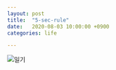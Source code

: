 ```yaml
---
layout: post
title:  "5-sec-rule"
date:   2020-08-03 10:00:00 +0900
categories: life

---
```



![일기]({{site.baseurl}}/images/2020-08-03.png)